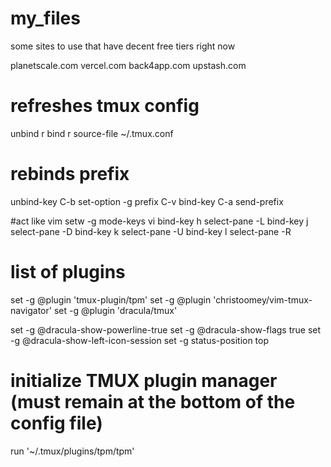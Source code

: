 # my_files
some sites to use that have decent free tiers right now

planetscale.com
vercel.com
back4app.com
upstash.com

# refreshes tmux config
unbind r
bind r source-file ~/.tmux.conf

# rebinds prefix
unbind-key C-b
set-option -g prefix C-v
bind-key C-a send-prefix

#act like vim 
setw -g mode-keys vi
bind-key h select-pane -L
bind-key j select-pane -D
bind-key k select-pane -U
bind-key l select-pane -R

# list of plugins
set -g @plugin 'tmux-plugin/tpm'
set -g @plugin 'christoomey/vim-tmux-navigator'
set -g @plugin 'dracula/tmux'

set -g @dracula-show-powerline-true
set -g @dracula-show-flags true
set -g @dracula-show-left-icon-session
set -g status-position top

# initialize TMUX plugin manager (must remain at the bottom of the config file)
run '~/.tmux/plugins/tpm/tpm'
